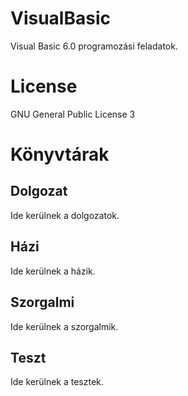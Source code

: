 # VisualBasic

Visual Basic 6.0 programozási feladatok.

# License

GNU General Public License 3

# Könyvtárak

## Dolgozat
Ide kerülnek a dolgozatok.

## Házi
Ide kerülnek a házik.

## Szorgalmi
Ide kerülnek a szorgalmik.

## Teszt
Ide kerülnek a tesztek.

